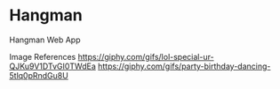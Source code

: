 # Hangman
Hangman Web App

Image References
https://giphy.com/gifs/lol-special-ur-QJKu9V1DTvGI0TWdEa
https://giphy.com/gifs/party-birthday-dancing-5tlq0pRndGu8U
